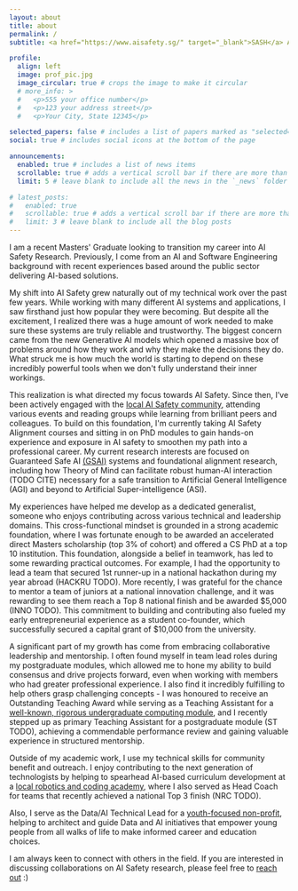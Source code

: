 ```yaml
---
layout: about
title: about
permalink: /
subtitle: <a href="https://www.aisafety.sg/" target="_blank">SASH</a> AI Safety Research. NUS MSc Business Analytics. <a href="https://advisory.sg/" target="_blank">Advisory.sg</a> Data/AI Technical Lead.

profile:
  align: left
  image: prof_pic.jpg
  image_circular: true # crops the image to make it circular
  # more_info: >
  #   <p>555 your office number</p>
  #   <p>123 your address street</p>
  #   <p>Your City, State 12345</p>

selected_papers: false # includes a list of papers marked as "selected={true}"
social: true # includes social icons at the bottom of the page

announcements:
  enabled: true # includes a list of news items
  scrollable: true # adds a vertical scroll bar if there are more than 3 news items
  limit: 5 # leave blank to include all the news in the `_news` folder

# latest_posts:
#   enabled: true
#   scrollable: true # adds a vertical scroll bar if there are more than 3 new posts items
#   limit: 3 # leave blank to include all the blog posts
---
```

I am a recent Masters' Graduate looking to transition my career into AI Safety Research. Previously, I come from an AI and Software Engineering background with recent experiences based around the public sector delivering AI-based solutions.

My shift into AI Safety grew naturally out of my technical work over the past few years. While working with many different AI systems and applications, I saw firsthand just how popular they were becoming. But despite all the excitement, I realized there was a huge amount of work needed to make sure these systems are truly reliable and trustworthy. The biggest concern came from the new Generative AI models which opened a massive box of problems around how they work and why they make the decisions they do. What struck me is how much the world is starting to depend on these incredibly powerful tools when we don't fully understand their inner workings.

This realization is what directed my focus towards AI Safety. Since then, I’ve been actively engaged with the [local AI Safety community](https://www.aisafety.sg/), attending various events and reading groups while learning from brilliant peers and colleagues. To build on this foundation, I'm currently taking AI Safety Alignment courses and sitting in on PhD modules to gain hands-on experience and exposure in AI safety to smoothen my path into a professional career. My current research interests are focused on Guaranteed Safe AI [(GSAI)](https://arxiv.org/abs/2405.06624) systems and foundational alignment research, including how Theory of Mind can facilitate robust human-AI interaction (TODO CITE) necessary for a safe transition to Artificial General Intelligence (AGI) and beyond to Artificial Super-intelligence (ASI).

My experiences have helped me develop as a dedicated generalist, someone who enjoys contributing across various technical and leadership domains. This cross-functional mindset is grounded in a strong academic foundation, where I was fortunate enough to be awarded an accelerated direct Masters scholarship (top 3% of cohort) and offered a CS PhD at a top 10 institution. This foundation, alongside a belief in teamwork, has led to some rewarding practical outcomes. For example, I had the opportunity to lead a team that secured 1st runner-up in a national hackathon during my year abroad (HACKRU TODO). More recently, I was grateful for the chance to mentor a team of juniors at a national innovation challenge, and it was rewarding to see them reach a Top 8 national finish and be awarded $5,000 (INNO TODO). This commitment to building and contributing also fueled my early entrepreneurial experience as a student co-founder, which successfully secured a capital grant of $10,000 from the university.

A significant part of my growth has come from embracing collaborative leadership and mentorship. I often found myself in team lead roles during my postgraduate modules, which allowed me to hone my ability to build consensus and drive projects forward, even when working with members who had greater professional experience. I also find it incredibly fulfilling to help others grasp challenging concepts - I was honoured to receive an Outstanding Teaching Award while serving as a Teaching Assistant for a [well-known, rigorous undergraduate computing module](https://nusmods.com/courses/CS1231S/discrete-structures), and I recently stepped up as primary Teaching Assistant for a postgraduate module (ST TODO), achieving a commendable performance review and gaining valuable experience in structured mentorship.

Outside of my academic work, I use my technical skills for community benefit and outreach. I enjoy contributing to the next generation of technologists by helping to spearhead AI-based curriculum development at a [local robotics and coding academy](https://stem-genius.com/), where I also served as Head Coach for teams that recently achieved a national Top 3 finish (NRC TODO). 

Also, I serve as the Data/AI Technical Lead for a [youth-focused non-profit](https://advisory.sg/), helping to architect and guide Data and AI initiatives that empower young people from all walks of life to make informed career and education choices.

I am always keen to connect with others in the field. If you are interested in discussing collaborations on AI Safety research, please feel free to [reach out](mailto:jared.cheang@u.nus.edu) :)